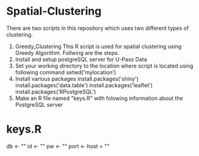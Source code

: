 # Spatial-Clustering
There are two scripts in this repository which uses two different types of clustering.
1. Greedy_Clustering 
This R script is used for spatial clustering using Greedy Algorithm. Follwing are the steps.
1. Install and setup postgreSQL server for U-Pass Data
2. Set your working directory to the location where script is located using following command 
setwd('mylocation')
3. Install various packages
install.packages('shiny')
install.packages('data.table')
install.packages('leaflet')
install.packages('RPostgreSQL')
4. Make an R file named "keys.R" with folowing information about the PostgreSQL server
# keys.R
db <- ""
id <- ""
pw <- ""
port <- 
host = ""
